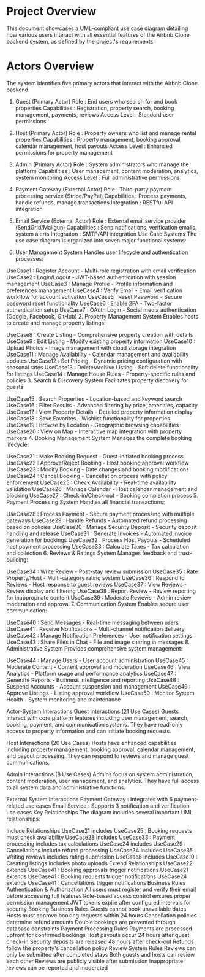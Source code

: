 # Project Overview
This document showcases a UML-compliant use case diagram detailing how various users interact with all essential features of the Airbnb Clone backend system, as defined by the project's requirements

# Actors Overview
The system identifies five primary actors that interact with the Airbnb Clone backend:

1. Guest (Primary Actor)
Role : End users who search for and book properties
Capabilities : Registration, property search, booking management, payments, reviews
Access Level : Standard user permissions
2. Host (Primary Actor)
Role : Property owners who list and manage rental properties
Capabilities : Property management, booking approval, calendar management, host payouts
Access Level : Enhanced permissions for property management
3. Admin (Primary Actor)
Role : System administrators who manage the platform
Capabilities : User management, content moderation, analytics, system monitoring
Access Level : Full administrative permissions
4. Payment Gateway (External Actor)
Role : Third-party payment processing service (Stripe/PayPal)
Capabilities : Process payments, handle refunds, manage transactions
Integration : RESTful API integration
5. Email Service (External Actor)
Role : External email service provider (SendGrid/Mailgun)
Capabilities : Send notifications, verification emails, system alerts
Integration : SMTP/API integration
Use Case Systems
The use case diagram is organized into seven major functional systems:

1. User Management System
Handles user lifecycle and authentication processes:

UseCase1 : Register Account - Multi-role registration with email verification
UseCase2 : Login/Logout - JWT-based authentication with session management
UseCase3 : Manage Profile - Profile information and preferences management
UseCase4 : Verify Email - Email verification workflow for account activation
UseCase5 : Reset Password - Secure password reset functionality
UseCase6 : Enable 2FA - Two-factor authentication setup
UseCase7 : OAuth Login - Social media authentication (Google, Facebook, GitHub)
2. Property Management System
Enables hosts to create and manage property listings:

UseCase8 : Create Listing - Comprehensive property creation with details
UseCase9 : Edit Listing - Modify existing property information
UseCase10 : Upload Photos - Image management with cloud storage integration
UseCase11 : Manage Availability - Calendar management and availability updates
UseCase12 : Set Pricing - Dynamic pricing configuration with seasonal rates
UseCase13 : Delete/Archive Listing - Soft delete functionality for listings
UseCase14 : Manage House Rules - Property-specific rules and policies
3. Search & Discovery System
Facilitates property discovery for guests:

UseCase15 : Search Properties - Location-based and keyword search
UseCase16 : Filter Results - Advanced filtering by price, amenities, capacity
UseCase17 : View Property Details - Detailed property information display
UseCase18 : Save Favorites - Wishlist functionality for properties
UseCase19 : Browse by Location - Geographic browsing capabilities
UseCase20 : View on Map - Interactive map integration with property markers
4. Booking Management System
Manages the complete booking lifecycle:

UseCase21 : Make Booking Request - Guest-initiated booking process
UseCase22 : Approve/Reject Booking - Host booking approval workflow
UseCase23 : Modify Booking - Date changes and booking modifications
UseCase24 : Cancel Booking - Cancellation process with policy enforcement
UseCase25 : Check Availability - Real-time availability validation
UseCase26 : Manage Calendar - Host calendar management and blocking
UseCase27 : Check-in/Check-out - Booking completion process
5. Payment Processing System
Handles all financial transactions:

UseCase28 : Process Payment - Secure payment processing with multiple gateways
UseCase29 : Handle Refunds - Automated refund processing based on policies
UseCase30 : Manage Security Deposit - Security deposit handling and release
UseCase31 : Generate Invoices - Automated invoice generation for bookings
UseCase32 : Process Host Payouts - Scheduled host payment processing
UseCase33 : Calculate Taxes - Tax calculation and collection
6. Reviews & Ratings System
Manages feedback and trust-building:

UseCase34 : Write Review - Post-stay review submission
UseCase35 : Rate Property/Host - Multi-category rating system
UseCase36 : Respond to Reviews - Host response to guest reviews
UseCase37 : View Reviews - Review display and filtering
UseCase38 : Report Review - Review reporting for inappropriate content
UseCase39 : Moderate Reviews - Admin review moderation and approval
7. Communication System
Enables secure user communication:

UseCase40 : Send Messages - Real-time messaging between users
UseCase41 : Receive Notifications - Multi-channel notification delivery
UseCase42 : Manage Notification Preferences - User notification settings
UseCase43 : Share Files in Chat - File and image sharing in messages
8. Administrative System
Provides comprehensive system management:

UseCase44 : Manage Users - User account administration
UseCase45 : Moderate Content - Content approval and moderation
UseCase46 : View Analytics - Platform usage and performance analytics
UseCase47 : Generate Reports - Business intelligence and reporting
UseCase48 : Suspend Accounts - Account suspension and management
UseCase49 : Approve Listings - Listing approval workflow
UseCase50 : Monitor System Health - System monitoring and maintenance

Actor-System Interactions
Guest Interactions (21 Use Cases)
Guests interact with core platform features including user management, search, booking, payment, and communication systems. They have read-only access to property information and can initiate booking requests.

Host Interactions (20 Use Cases)
Hosts have enhanced capabilities including property management, booking approval, calendar management, and payout processing. They can respond to reviews and manage guest communications.

Admin Interactions (8 Use Cases)
Admins focus on system administration, content moderation, user management, and analytics. They have full access to all system data and administrative functions.

External System Interactions
Payment Gateway : Integrates with 6 payment-related use cases
Email Service : Supports 3 notification and verification use cases
Key Relationships
The diagram includes several important UML relationships:

Include Relationships
UseCase21 includes UseCase25 : Booking requests must check availability
UseCase28 includes UseCase33 : Payment processing includes tax calculations
UseCase24 includes UseCase29 : Cancellations include refund processing
UseCase34 includes UseCase35 : Writing reviews includes rating submission
UseCase8 includes UseCase10 : Creating listings includes photo uploads
Extend Relationships
UseCase22 extends UseCase41 : Booking approvals trigger notifications
UseCase21 extends UseCase41 : Booking requests trigger notifications
UseCase24 extends UseCase41 : Cancellations trigger notifications
Business Rules
Authentication & Authorization
All users must register and verify their email before accessing full features
Role-based access control ensures proper permission management
JWT tokens expire after configured intervals for security
Booking Business Rules
Guests cannot book unavailable dates
Hosts must approve booking requests within 24 hours
Cancellation policies determine refund amounts
Double bookings are prevented through database constraints
Payment Processing Rules
Payments are processed upfront for confirmed bookings
Host payouts occur 24 hours after guest check-in
Security deposits are released 48 hours after check-out
Refunds follow the property's cancellation policy
Review System Rules
Reviews can only be submitted after completed stays
Both guests and hosts can review each other
Reviews are publicly visible after submission
Inappropriate reviews can be reported and moderated